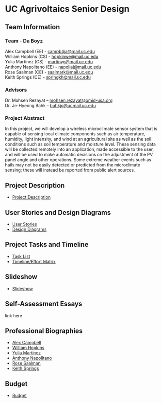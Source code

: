 # UC Agrivoltaics Senior Design
## Team Information
### Team - Da Boyz
Alex Campbell (EE) - campb4ja@mail.uc.edu  
William Hopkins (CS) - hopkinwe@mail.uc.edu  
Yulia Martinez (CS) - martinyg@mail.uc.edu  
Anthony Napolitano (EE) - napoliaj@mail.uc.edu  
Rose Saalman (CE) - saalmark@mail.uc.edu  
Keith Springs (CE) - springkh@mail.uc.edu  

### Advisors
Dr. Mohsen Rezayat – mohsen.rezayat@omid-usa.org​  
Dr. Je-Hyeong Bahk – bahkjg@ucmail.uc.edu

### Project Abstract
In this project, we will develop a wireless microclimate sensor system that is capable of sensing local climate components such as air temperature, humidity, light intensity, and wind at an agricultural site as well as the soil conditions such as soil temperature and moisture level. These sensing data will be collected remotely into an application, made accessible to the user, and will be used to make automatic decisions on the adjustment of the PV panel angle and other operations. Some extreme weather events such as hails may not be easily detected or predicted from the microclimate sensing; these will instead be reported from public alert sources.​

## Project Description
* [Project Description](./assignments/Senior%20Design%20Project%20Description.pdf)

## User Stories and Design Diagrams
* [User Stories](./assignments/user-stories/user-stories.md)
* [Design Diagrams](./assignments/design-diagrams/Assignment%20%234%20-%20Design%20Diagrams.pdf)

## Project Tasks and Timeline
* [Task List](./assignments/task-list/task-list.md)
* [Timeline/Effort Matrix](./assignments/milestones-timeline-effort-matrix/Senior%20Design%20Gantt%20Chart.xlsx)

## Slideshow
* [Slideshow](./assignments/slideshow/slideshow.pdf)

## Self-Assessment Essays
link here

## Professional Biographies
* [Alex Campbell](./professional-bios/james-campbell-ee.pdf)
* [William Hopkins](./professional-bios/will-hopkins-cs.md)
* [Yulia Martinez](./professional-bios/yulia-martinez-cs.md)
* [Anthony Napolitano](./professional-bios/anthony-napolitano-ee.pdf)
* [Rose Saalman](./professional-bios/Rose%20Saalman_CompE_SeniorDesign.pdf)
* [Keith Springs](./professional-bios/Rose%20Saalman_CompE_SeniorDesign.pdf)

## Budget
* [Budget](./assignments/fall-design-report/budget.md)
